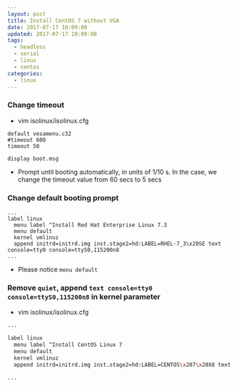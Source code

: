 ```yaml
---
layout: post
title: Install CentOS 7 without VGA
date: 2017-07-17 10:09:00
updated: 2017-07-17 10:09:00
tags:
  - headless
  - serial
  - linux
  - centos
categories:
  - linux
---
```


### Change timeout
- vim isolinux/isolinux.cfg
```
default vesamenu.c32
#timeout 600
timeout 50

display boot.msg
```
- Prompt until booting automatically, in units of 1/10 s. In the case, we change the timeout value from 60 secs to 5 secs

<!--more-->

### Change default booting prompt
```
...
label linux
  menu label ^Install Red Hat Enterprise Linux 7.3
  menu default
  kernel vmlinuz
  append initrd=initrd.img inst.stage2=hd:LABEL=RHEL-7_3\x20SE text console=tty0 console=ttyS0,115200n8
...
```
- Please notice `menu default`

### Remove `quiet`, append `text console=tty0 console=ttyS0,115200n8` in kernel parameter

- vim isolinux/isolinux.cfg
```bash
...

label linux
  menu label ^Install CentOS Linux 7
  menu default
  kernel vmlinuz
  append initrd=initrd.img inst.stage2=hd:LABEL=CENTOS\x207\x20X8 text console=tty0 console=ttyS0,115200n8

...
```
